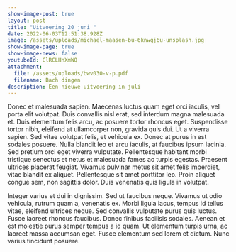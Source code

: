 ```yaml
---
show-image-post: true
layout: post
title: "Uitvoering 20 juni "
date: 2022-06-03T12:51:38.928Z
image: /assets/uploads/michael-maasen-bu-6knwqj6u-unsplash.jpg
show-image-page: true
show-image-news: false
youtubeId: ClRCLHnXmWQ
attachment:
  file: /assets/uploads/bwv030-v-p.pdf
  filename: Bach dingen
description: Een nieuwe uitvoering in juli
---
```

Donec et malesuada sapien. Maecenas luctus quam eget orci iaculis, vel porta elit volutpat. Duis convallis nisl erat, sed interdum magna malesuada et. Duis elementum felis arcu, ac posuere tortor rhoncus eget. Suspendisse tortor nibh, eleifend at ullamcorper non, gravida quis dui. Ut a viverra sapien. Sed vitae volutpat felis, et vehicula ex. Donec at purus in est sodales posuere. Nulla blandit leo et arcu iaculis, at faucibus ipsum lacinia. Sed pretium orci eget viverra vulputate. Pellentesque habitant morbi tristique senectus et netus et malesuada fames ac turpis egestas. Praesent ultrices placerat feugiat. Vivamus pulvinar metus sit amet felis imperdiet, vitae blandit ex aliquet. Pellentesque sit amet porttitor leo. Proin aliquet congue sem, non sagittis dolor. Duis venenatis quis ligula in volutpat.

Integer varius et dui in dignissim. Sed ut faucibus neque. Vivamus ut odio vehicula, rutrum quam a, venenatis ex. Morbi ligula lacus, tempus id tellus vitae, eleifend ultrices neque. Sed convallis vulputate purus quis luctus. Fusce laoreet rhoncus faucibus. Donec finibus facilisis sodales. Aenean et est molestie purus semper tempus a id quam. Ut elementum turpis urna, ac laoreet massa accumsan eget. Fusce elementum sed lorem et dictum. Nunc varius tincidunt posuere.